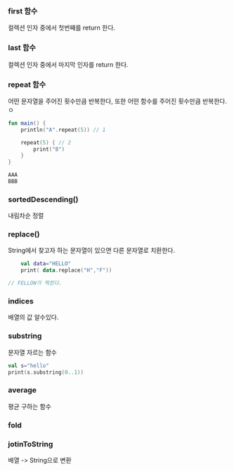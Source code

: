 ### first 함수

컬렉션 인자 중에서 첫번째를 return 한다.

### last 함수

컬렉션 인자 중에서 마지막 인자를 return 한다.


### repeat 함수

어떤 문자열을 주어진 횟수만큼 반복한다, 또한 어떤 함수를 주어진 횟수만큼 반복한다.  ㅇ


``` kotlin
fun main() {
    println("A".repeat(5)) // 1

    repeat(5) { // 2
        print("B")
    }
}
```

``` kotlin
AAA
BBB
```

### sortedDescending()

내림차순 정렬

### replace()

String에서 찾고자 하는 문자열이 있으면 다른 문자열로 치환한다.

```kotlin
    val data="HELLO"
    print( data.replace("H","F"))

// FELLOW가 찍힌다.
```

### indices
배열의 값 알수있다.


### substring
문자열 자르는 함수
```kotlin
val s="hello"
print(s.substring(0..1))
```
### average

평균 구하는 함수


### fold

### jotinToString
배열 -> String으로 변환



